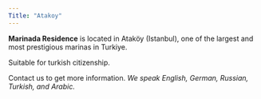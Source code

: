 ```yaml
---
Title: "Atakoy"
---
```


**Marinada Residence** is located in Ataköy (Istanbul), one of the largest and most prestigious marinas in Turkiye.

Suitable for turkish citizenship.

Contact us to get more information.
*We speak English, German, Russian, Turkish, and Arabic.*

